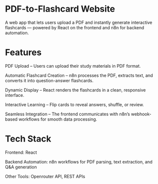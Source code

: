 # PDF-to-Flashcard Website
A web app that lets users upload a PDF and instantly generate interactive flashcards — powered by React on the frontend and n8n for backend automation.

# Features

PDF Upload – Users can upload their study materials in PDF format.

Automatic Flashcard Creation – n8n processes the PDF, extracts text, and converts it into question-answer flashcards.

Dynamic Display – React renders the flashcards in a clean, responsive interface.

Interactive Learning – Flip cards to reveal answers, shuffle, or review.

Seamless Integration – The frontend communicates with n8n’s webhook-based workflows for smooth data processing.
# Tech Stack

Frontend: React

Backend Automation: n8n workflows for PDF parsing, text extraction, and Q&A generation

Other Tools:  Openrouter API, REST APIs
